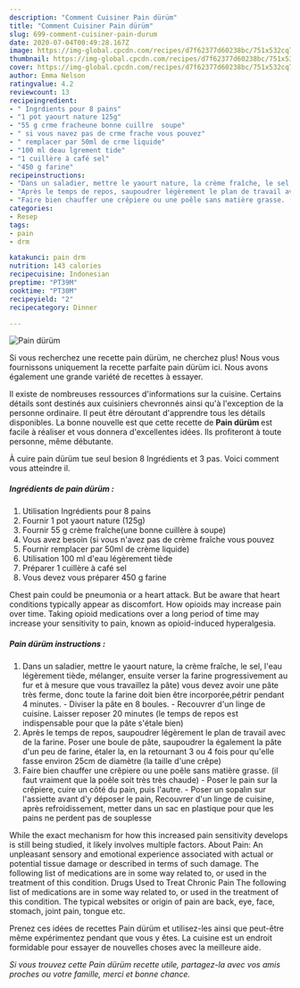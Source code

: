 ```yaml
---
description: "Comment Cuisiner Pain dürüm"
title: "Comment Cuisiner Pain dürüm"
slug: 699-comment-cuisiner-pain-durum
date: 2020-07-04T00:49:28.167Z
image: https://img-global.cpcdn.com/recipes/d7f62377d60238bc/751x532cq70/pain-durum-photo-principale-de-la-recette.jpg
thumbnail: https://img-global.cpcdn.com/recipes/d7f62377d60238bc/751x532cq70/pain-durum-photo-principale-de-la-recette.jpg
cover: https://img-global.cpcdn.com/recipes/d7f62377d60238bc/751x532cq70/pain-durum-photo-principale-de-la-recette.jpg
author: Emma Nelson
ratingvalue: 4.2
reviewcount: 13
recipeingredient:
- " Ingrdients pour 8 pains"
- "1 pot yaourt nature 125g"
- "55 g crme fracheune bonne cuillre  soupe"
- " si vous navez pas de crme frache vous pouvez"
- " remplacer par 50ml de crme liquide"
- "100 ml deau lgrement tide"
- "1 cuillère à café sel"
- "450 g farine"
recipeinstructions:
- "Dans un saladier, mettre le yaourt nature, la crème fraîche, le sel, l&#39;eau légèrement tiède, mélanger, ensuite verser la farine progressivement au fur et à mesure que vous travaillez la pâte) vous devez avoir une pâte très ferme, donc toute la farine doit bien être incorporée,pétrir pendant 4 minutes.  Diviser la pâte en 8 boules. Recouvrer d&#39;un linge de cuisine. Laisser reposer 20 minutes (le temps de repos est indispensable pour que la pâte s&#39;étale bien)"
- "Après le temps de repos, saupoudrer légèrement le plan de travail avec de la farine. Poser une boule de pâte, saupoudrer la également la pâte d&#39;un peu de farine, étaler la, en la retournant 3 ou 4 fois pour qu&#39;elle fasse environ 25cm de diamètre (la taille d&#39;une crêpe)"
- "Faire bien chauffer une crêpiere ou une poêle sans matière grasse. (il faut vraiment que la poêle soit très très chaude) Poser le pain sur la crêpiere, cuire un côté du pain, puis l&#39;autre. Poser un sopalın sur l&#39;assiette avant d&#39;y déposer le pain, Recouvrer d&#39;un linge de cuisine, après refroidissement, metter dans un sac en plastique pour que les pains ne perdent pas de souplesse"
categories:
- Resep
tags:
- pain
- drm

katakunci: pain drm 
nutrition: 143 calories
recipecuisine: Indonesian
preptime: "PT39M"
cooktime: "PT30M"
recipeyield: "2"
recipecategory: Dinner

---
```



![Pain dürüm](https://img-global.cpcdn.com/recipes/d7f62377d60238bc/751x532cq70/pain-durum-photo-principale-de-la-recette.jpg)

Si vous recherchez une recette pain dürüm, ne cherchez plus! Nous vous fournissons uniquement la recette parfaite pain dürüm ici. Nous avons également une grande variété de recettes à essayer.

Il existe de nombreuses ressources d'informations sur la cuisine. Certains détails sont destinés aux cuisiniers chevronnés ainsi qu'à l'exception de la personne ordinaire. Il peut être déroutant d'apprendre tous les détails disponibles. La bonne nouvelle est que cette recette de <strong> Pain dürüm </strong> est facile à réaliser et vous donnera d'excellentes idées. Ils profiteront à toute personne, même débutante.

<!--inarticleads1-->

À cuire pain dürüm tue seul besion 8 Ingrédients et 3 pas. Voici comment vous atteindre il.

##### Ingrédients de pain dürüm :

1. Utilisation  Ingrédients pour 8 pains
1. Fournir 1 pot yaourt nature (125g)
1. Fournir 55 g crème fraîche(une bonne cuillère à soupe)
1. Vous avez besoin  (si vous n&#39;avez pas de crème fraîche vous pouvez
1. Fournir  remplacer par 50ml de crème liquide)
1. Utilisation 100 ml d&#39;eau légèrement tiède
1. Préparer 1 cuillère à café sel
1. Vous devez vous préparer 450 g farine


Chest pain could be pneumonia or a heart attack. But be aware that heart conditions typically appear as discomfort. How opioids may increase pain over time. Taking opioid medications over a long period of time may increase your sensitivity to pain, known as opioid-induced hyperalgesia. 

<!--inarticleads2-->

##### Pain dürüm instructions :

1. Dans un saladier, mettre le yaourt nature, la crème fraîche, le sel, l&#39;eau légèrement tiède, mélanger, ensuite verser la farine progressivement au fur et à mesure que vous travaillez la pâte) vous devez avoir une pâte très ferme, donc toute la farine doit bien être incorporée,pétrir pendant 4 minutes.  - Diviser la pâte en 8 boules. - Recouvrer d&#39;un linge de cuisine. Laisser reposer 20 minutes (le temps de repos est indispensable pour que la pâte s&#39;étale bien)
1. Après le temps de repos, saupoudrer légèrement le plan de travail avec de la farine. Poser une boule de pâte, saupoudrer la également la pâte d&#39;un peu de farine, étaler la, en la retournant 3 ou 4 fois pour qu&#39;elle fasse environ 25cm de diamètre (la taille d&#39;une crêpe)
1. Faire bien chauffer une crêpiere ou une poêle sans matière grasse. (il faut vraiment que la poêle soit très très chaude) - Poser le pain sur la crêpiere, cuire un côté du pain, puis l&#39;autre. - Poser un sopalın sur l&#39;assiette avant d&#39;y déposer le pain, Recouvrer d&#39;un linge de cuisine, après refroidissement, metter dans un sac en plastique pour que les pains ne perdent pas de souplesse


While the exact mechanism for how this increased pain sensitivity develops is still being studied, it likely involves multiple factors. About Pain: An unpleasant sensory and emotional experience associated with actual or potential tissue damage or described in terms of such damage. The following list of medications are in some way related to, or used in the treatment of this condition. Drugs Used to Treat Chronic Pain The following list of medications are in some way related to, or used in the treatment of this condition. The typical websites or origin of pain are back, eye, face, stomach, joint pain, tongue etc. 

<!--inarticleads1-->

<p>
Prenez ces idées de recettes Pain dürüm et utilisez-les ainsi que peut-être même expérimentez pendant que vous y êtes. La cuisine est un endroit formidable pour essayer de nouvelles choses avec la meilleure aide.
</p>

<p>
<i>Si vous trouvez cette Pain dürüm recette utile, partagez-la avec vos amis proches ou votre famille, merci et bonne chance.</i>
</p>
